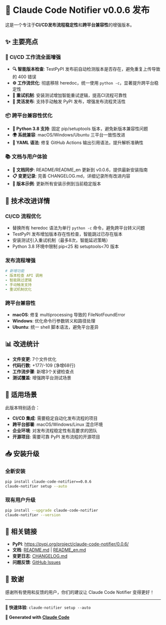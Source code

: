 # 🎉 Claude Code Notifier v0.0.6 发布

这是一个专注于**CI/CD发布流程稳定性**和**跨平台兼容性**的增强版本。

## ✨ 主要亮点

### 🧰 CI/CD 工作流全面增强
- **🔍 智能版本检查**: TestPyPI 发布前自动检测版本是否存在，避免重复上传导致的 400 错误
- **⚙️ 工作流优化**: 彻底移除 heredoc，统一使用 `python -c`，显著提升跨平台稳定性
- **🔄 重试机制**: 安装测试增加智能重试逻辑，提高CI流程可靠性
- **🎯 灵活发布**: 支持手动触发 PyPI 发布，增强发布流程灵活性

### 📦 跨平台兼容性优化
- **🐍 Python 3.8 支持**: 固定 pip/setuptools 版本，避免新版本兼容性问题
- **🌍 系统兼容**: macOS/Windows/Ubuntu 三平台一致性改进
- **📝 YAML 语法**: 修复 GitHub Actions 输出引用语法，提升解析准确性

### 📚 文档与用户体验
- **📖 文档同步**: README/README_en 更新到 v0.0.6，提供最新安装指南
- **📋 变更记录**: 完善 CHANGELOG.md，详细记录所有改进内容
- **🎯 版本示例**: 更新所有安装示例到当前稳定版本

## 🔧 技术改进详情

### CI/CD 流程优化
- 替换所有 heredoc 语法为单行 `python -c` 命令，避免跨平台转义问题
- TestPyPI 发布增加版本存在性检查，智能跳过已存在版本
- 安装测试引入重试机制（最多8次，智能延迟策略）
- Python 3.8 环境中限制 pip<25 和 setuptools<70 版本

### 发布流程增强
```yaml
# 新增功能
- 版本检查 API 调用
- 智能跳过逻辑
- 手动触发支持
- 重试机制优化
```

### 跨平台兼容性
- **macOS**: 修复 multiprocessing 导致的 FileNotFoundError
- **Windows**: 优化命令行参数转义和路径处理  
- **Ubuntu**: 统一 shell 脚本语法，避免平台差异

## 📊 改进统计

- **文件变更**: 7个文件优化
- **代码行数**: +177/-109 (净增68行)
- **工作流步骤**: 新增3个关键检查点
- **测试覆盖**: 增强跨平台测试场景

## 🎯 适用场景

此版本特别适合：
- **CI/CD 集成**: 需要稳定自动化发布流程的项目
- **跨平台部署**: macOS/Windows/Linux 混合环境
- **企业环境**: 对发布流程稳定性有高要求的团队
- **开源项目**: 需要可靠 PyPI 发布流程的开源项目

## 📥 安装升级

### 全新安装
```bash
pip install claude-code-notifier==0.0.6
claude-notifier setup --auto
```

### 现有用户升级
```bash
pip install --upgrade claude-code-notifier
claude-notifier --version
```

## 🔗 相关链接

- **PyPI**: https://pypi.org/project/claude-code-notifier/0.0.6/
- **文档**: [README.md](README.md) | [README_en.md](README_en.md)
- **变更日志**: [CHANGELOG.md](CHANGELOG.md)
- **问题反馈**: [GitHub Issues](https://github.com/kdush/Claude-Code-Notifier/issues)

## 🙏 致谢

感谢所有使用和反馈的用户，你们的建议让 Claude Code Notifier 变得更好！

---

**📱 快速体验**: `claude-notifier setup --auto`

**🤖 Generated with [Claude Code](https://claude.ai/code)**